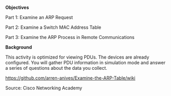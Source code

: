 **Objectives**

Part 1: Examine an ARP Request

Part 2: Examine a Switch MAC Address Table

Part 3: Examine the ARP Process in Remote Communications

**Background**

This activity is optimized for viewing PDUs. The devices are already configured. You will gather PDU information in simulation mode and answer a series of questions about the data you collect.

https://github.com/arren-anives/Examine-the-ARP-Table/wiki

Source: Cisco Networking Academy
